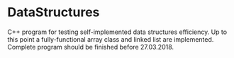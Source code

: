 # DataStructures
C++ program for testing self-implemented data structures efficiency.
Up to this point a fully-functional array class and linked list are implemented.
Complete program should be finished before 27.03.2018.
